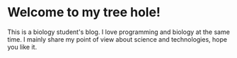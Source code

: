 # Welcome to my tree hole!

This is a biology student's blog. I love programming and biology at the same time. I mainly share my point of view about science and technologies, hope you like it.

